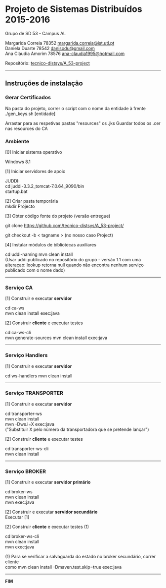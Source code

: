 # Projeto de Sistemas Distribuídos 2015-2016 #

Grupo de SD 53 - Campus AL

Margarida Correia 78352 margarida.correia@ist.utl.pt  
Daniela Duarte 78542 danisodu@gmail.com  
Ana Cláudia Amorim 78576 ana-claudia1995@hotmail.com 



Repositório:
[tecnico-distsys/A_53-project](https://github.com/tecnico-distsys/A_53-project/)

-------------------------------------------------------------------------------

## Instruções de instalação 

### Gerar Certificados

Na pasta do projeto, correr o script com o nome da entidade à frente 
./gen_keys.sh [entidade]

Arrastar para as respetivas pastas "resources" os .jks
Guardar todos os .cer nas resources do CA 

### Ambiente  

[0] Iniciar sistema operativo    

Windows 8.1  
  
[1] Iniciar servidores de apoio  

JUDDI:  
 cd juddi-3.3.2_tomcat-7.0.64_9090/bin  
  startup.bat 
    
[2] Criar pasta temporária    
mkdir Projecto

[3] Obter código fonte do projeto (versão entregue)  

git clone https://github.com/tecnico-distsys/A_53-project/   

git checkout -b < tagname > (no nosso caso Project)
  
  
[4] Instalar módulos de bibliotecas auxiliares  
  
cd uddi-naming
mvn clean install  
(Usar uddi publicado no repositório do grupo - versão 1.1 com uma alteraçao: lookup retorna null quando não encontra nenhum
serviço publicado com o nome dado)

-------------------------------------------------------------------------------  

### Serviço CA    

[1] Construir e executar **servidor**    

cd ca-ws  
mvn clean install exec:java 

[2] Construir **cliente** e executar testes

cd ca-ws-cli  
mvn generate-sources
mvn clean install exec:java

-------------------------------------------------------------------------------  

### Serviço Handlers    

[1] Construir e executar **servidor**    

cd ws-handlers
mvn clean install 


-------------------------------------------------------------------------------  

### Serviço TRANSPORTER    

[1] Construir e executar **servidor**    

cd transporter-ws  
mvn clean install  
mvn -Dws.i=X exec:java  
("Substituir X pelo número da transportadora que se pretende lançar")  

[2] Construir **cliente** e executar testes

cd transporter-ws-cli  
mvn clean install

-------------------------------------------------------------------------------

### Serviço BROKER

[1] Construir e executar **servidor primário**  
  
cd broker-ws  
mvn clean install    
mvn exec:java  

[2] Construir e executar **servidor secundário**  
Executar [1]  
  
[2] Construir **cliente** e executar testes (1)  
  
cd broker-ws-cli    
mvn clean install    
mvn exec:java   
  
(1) Para se verificar a salvaguarda do estado no broker secundário, correr cliente  
como mvn clean install -Dmaven.test.skip=true exec:java

-------------------------------------------------------------------------------
**FIM**
